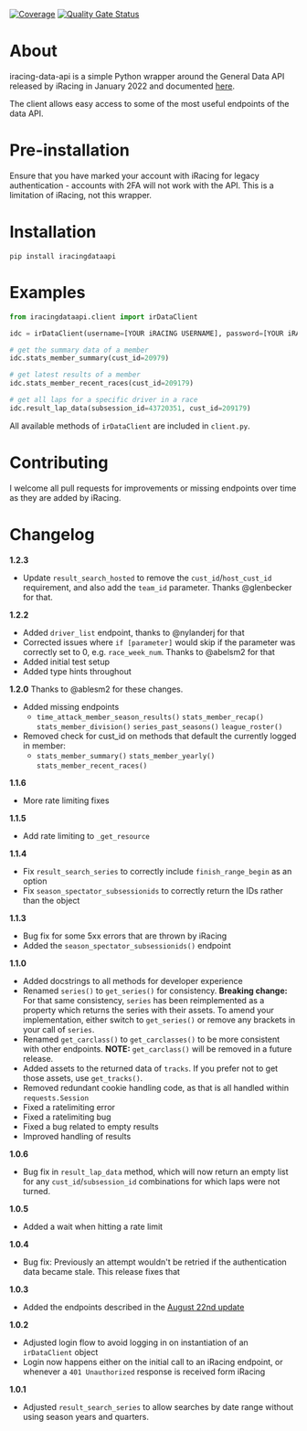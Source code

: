 [![Coverage](https://sonarqube.thedilworths.co.uk/api/project_badges/measure?project=jasondilworth56_iracingdataapi_55b831f3-cb96-4e4f-9180-06b0f67d7d91&metric=coverage&token=sqb_5df555bdc9752373b81c6d5a2d8245c7bb97acc3)](https://sonarqube.thedilworths.co.uk/dashboard?id=jasondilworth56_iracingdataapi_55b831f3-cb96-4e4f-9180-06b0f67d7d91) [![Quality Gate Status](https://sonarqube.thedilworths.co.uk/api/project_badges/measure?project=jasondilworth56_iracingdataapi_55b831f3-cb96-4e4f-9180-06b0f67d7d91&metric=alert_status&token=sqb_5df555bdc9752373b81c6d5a2d8245c7bb97acc3)](https://sonarqube.thedilworths.co.uk/dashboard?id=jasondilworth56_iracingdataapi_55b831f3-cb96-4e4f-9180-06b0f67d7d91)

# About

iracing-data-api is a simple Python wrapper around the General Data API released by iRacing in January 2022 and documented [here](https://forums.iracing.com/discussion/15068/general-availability-of-data-api/).

The client allows easy access to some of the most useful endpoints of the data API.

# Pre-installation

Ensure that you have marked your account with iRacing for legacy authentication - accounts with 2FA will not work with the API. This is a limitation of iRacing, not this wrapper.

# Installation

`pip install iracingdataapi`

# Examples

```python
from iracingdataapi.client import irDataClient

idc = irDataClient(username=[YOUR iRACING USERNAME], password=[YOUR iRACING PASSWORD])

# get the summary data of a member
idc.stats_member_summary(cust_id=20979)

# get latest results of a member
idc.stats_member_recent_races(cust_id=209179)

# get all laps for a specific driver in a race
idc.result_lap_data(subsession_id=43720351, cust_id=209179)
```

All available methods of `irDataClient` are included in `client.py`.

# Contributing

I welcome all pull requests for improvements or missing endpoints over time as they are added by iRacing.

# Changelog

**1.2.3**

- Update `result_search_hosted` to remove the `cust_id`/`host_cust_id` requirement, and also add the `team_id` parameter. Thanks @glenbecker for that.

**1.2.2**

- Added `driver_list` endpoint, thanks to @nylanderj for that
- Corrected issues where `if [parameter]` would skip if the parameter was correctly set to 0, e.g. `race_week_num`. Thanks to @abelsm2 for that
- Added initial test setup
- Added type hints throughout

**1.2.0**
Thanks to @ablesm2 for these changes.

- Added missing endpoints
  - `time_attack_member_season_results()`
    `stats_member_recap()`
    `stats_member_division()`
    `series_past_seasons()`
    `league_roster()`
- Removed check for cust_id on methods that default the currently logged in member:
  - `stats_member_summary()`
    `stats_member_yearly()`
    `stats_member_recent_races()`

**1.1.6**

- More rate limiting fixes

**1.1.5**

- Add rate limiting to `_get_resource`

**1.1.4**

- Fix `result_search_series` to correctly include `finish_range_begin` as an option
- Fix `season_spectator_subsessionids` to correctly return the IDs rather than the object

**1.1.3**

- Bug fix for some 5xx errors that are thrown by iRacing
- Added the `season_spectator_subsessionids()` endpoint

**1.1.0**

- Added docstrings to all methods for developer experience
- Renamed `series()` to `get_series()` for consistency. **Breaking change:** For that same consistency, `series` has been reimplemented as a property which returns the series with their assets. To amend your implementation, either switch to `get_series()` or remove any brackets in your call of `series`.
- Renamed `get_carclass()` to `get_carclasses()` to be more consistent with other endpoints. **NOTE:** `get_carclass()` will be removed in a future release.
- Added assets to the returned data of `tracks`. If you prefer not to get those assets, use `get_tracks()`.
- Removed redundant cookie handling code, as that is all handled within `requests.Session`
- Fixed a ratelimiting error
- Fixed a ratelimiting bug
- Fixed a bug related to empty results
- Improved handling of results

**1.0.6**

- Bug fix in `result_lap_data` method, which will now return an empty list for any `cust_id`/`subsession_id` combinations for which laps were not turned.

**1.0.5**

- Added a wait when hitting a rate limit

**1.0.4**

- Bug fix: Previously an attempt wouldn't be retried if the authentication data became stale. This release fixes that

**1.0.3**

- Added the endpoints described in the [August 22nd update](https://forums.iracing.com/discussion/comment/219438/#Comment_219438)

**1.0.2**

- Adjusted login flow to avoid logging in on instantiation of an `irDataClient` object
- Login now happens either on the initial call to an iRacing endpoint, or whenever a `401 Unauthorized` response is received form iRacing

**1.0.1**

- Adjusted `result_search_series` to allow searches by date range without using season years and quarters.
